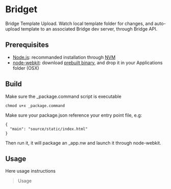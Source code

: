 # Bridget

Bridge Template Upload.
Watch local template folder for changes, and auto-upload template to an associated Bridge dev server, through Bridge API.

## Prerequisites

- [Node.js](http://nodejs.org/): recommanded installation through [NVM](https://github.com/creationix/nvm)
- [node-webkit](https://github.com/rogerwang/node-webkit): download [prebuilt binary](https://github.com/rogerwang/node-webkit#downloads), and drop it in your Applications folder (OSX)

## Build

Make sure the _package.command script is executable

```
chmod u+x _package.command
```

Make sure your package.json reference your entry point file, e.g:
```
{
  "main": "source/static/index.html"
}
```

Then run it, it will package an _app.nw and launch it through node-webkit.

## Usage

Here usage instructions

> Usage

